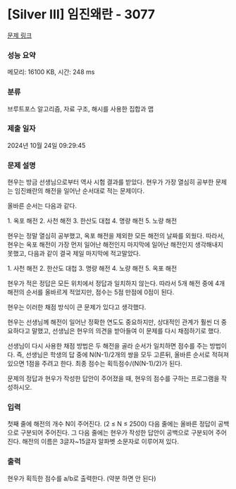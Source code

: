# [Silver III] 임진왜란 - 3077 

[문제 링크](https://www.acmicpc.net/problem/3077) 

### 성능 요약

메모리: 16100 KB, 시간: 248 ms

### 분류

브루트포스 알고리즘, 자료 구조, 해시를 사용한 집합과 맵

### 제출 일자

2024년 10월 24일 09:29:45

### 문제 설명

<p>현우는 방금 선생님으로부터 역사 시험 결과를 받았다. 현우가 가장 열심히 공부한 문제는 임진왜란의 해전을 일어난 순서대로 적는 문제이다.</p>

<p>올바른 순서는 다음과 같다.</p>

<p>1. 옥포 해전 2. 사천 해전 3. 한산도 대첩 4. 명량 해전 5. 노량 해전</p>

<p>현우는 정말 열심히 공부했고, 옥포 해전을 제외한 모든 해전의 날짜를 외웠다. 따라서, 현우는 옥포 해전이 가장 먼저 일어난 해전인지 마지막에 일어난 해전인지 생각해내지 못했고, 다음과 같이 결국 제일 마지막에 적고말았다.</p>

<p>1. 사천 해전 2. 한산도 대첩 3. 명량 해전 4. 노량 해전 5. 옥포 해전</p>

<p>현우가 적은 정답은 모든 위치에서 정답과 일치하지 않는다. 따라서 5개 해전 중에 4개 해전의 순서를 올바르게 적었지만, 점수는 5점 만점에 0점이 된다.</p>

<p>현우는 이러한 채점 방식이 큰 문제가 있다고 생각했다.</p>

<p>현우는 선생님께 해전이 일어난 정확한 연도도 중요하지만, 상대적인 관계가 훨씬 더 중요하다고 말했고, 선생님은 현우의 의견을 받아들여 이 문제를 다시 채점하기로 했다.</p>

<p>선생님이 다시 사용한 채점 방법은 두 해전을 골라 순서가 일치하면 점수를 주는 방법이다. 즉, 선생님은 학생의 답 중에 N(N-1)/2개의 쌍을 모두 고른뒤, 올바른 순서로 적혀져 있으면 1점을 주려고 한다. 최종 점수는 획득점수/(N(N-1)/2)가 된다.</p>

<p>문제의 정답과 현우가 작성한 답안이 주어졌을 때, 현우의 점수를 구하는 프로그램을 작성하시오.</p>

### 입력 

 <p>첫째 줄에 해전의 개수 N이 주어진다. (2 ≤ N ≤ 2500) 다음 줄에는 올바른 정답이 공백으로 구분되어 주어진다. 그 다음 줄에는 현우가 작성한 답안이 공백으로 구분되어 주어진다. 해전의 이름은 3글자~15글자 알파벳 소문자로 이루어져 있다.</p>

### 출력 

 <p>현우가 획득한 점수를 a/b로 출력한다. (약분 하면 안 된다)</p>

